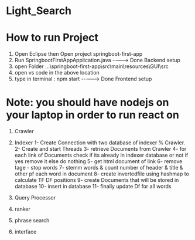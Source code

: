 # Light_Search

# How to run Project
1) Open Eclipse then Open project springboot-first-app
2) Run SpringbootFirstAppApplication.java                               ----> Done Backend setup
3) open Folder ...\springboot-first-app\src\main\resources\GUI\src
4) open vs code in the above location
5) type in terminal :   npm start                                       -----> Done Frontend setup
# Note: you should have nodejs on your laptop in order to run react on

1) Crawler




2) Indexer
  1- Create Connection with two database of indexer % Crawler.
  2- Create and start Threads
  3- retrieve Documents from Crawler
  4- for each link of Documents check if its already in indexer database or not if yes remove it else do nothing
  5- get html document of link
  6- remove tage - stop words 
  7- stemm words & count number of header & title & other pf each word in document
  8- create invertedfile using hashmap to calculate TF DF positions 
  9- create Documents that will be stored in database
  10- insert in database
  11- finally update Df for all words
  
 3) Query Processor






4) ranker




5) phrase search






6) interface


